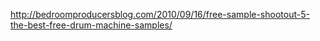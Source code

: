 http://bedroomproducersblog.com/2010/09/16/free-sample-shootout-5-the-best-free-drum-machine-samples/